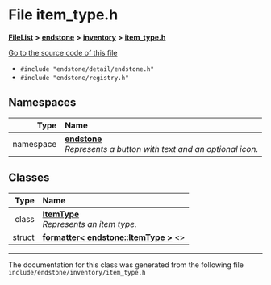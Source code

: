 

# File item\_type.h



[**FileList**](files.md) **>** [**endstone**](dir_6cf277b678674f97c7a2b6b3b2447b33.md) **>** [**inventory**](dir_d1e84b530b14f41e8b6f5ec1b5dee76c.md) **>** [**item\_type.h**](item__type_8h.md)

[Go to the source code of this file](item__type_8h_source.md)



* `#include "endstone/detail/endstone.h"`
* `#include "endstone/registry.h"`













## Namespaces

| Type | Name |
| ---: | :--- |
| namespace | [**endstone**](namespaceendstone.md) <br>_Represents a button with text and an optional icon._  |


## Classes

| Type | Name |
| ---: | :--- |
| class | [**ItemType**](classendstone_1_1ItemType.md) <br>_Represents an item type._  |
| struct | [**formatter&lt; endstone::ItemType &gt;**](structfmt_1_1formatter_3_01endstone_1_1ItemType_01_4.md) &lt;&gt;<br> |



















































------------------------------
The documentation for this class was generated from the following file `include/endstone/inventory/item_type.h`

